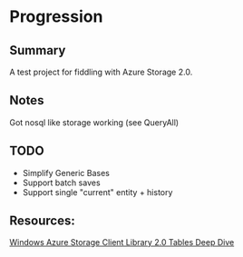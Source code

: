 Progression
======
## Summary
A test project for fiddling with Azure Storage 2.0.

## Notes
Got nosql like storage working (see QueryAll)

## TODO
* Simplify Generic Bases
* Support batch saves
* Support single "current" entity + history


## Resources:
[Windows Azure Storage Client Library 2.0 Tables Deep Dive]

[Windows Azure Storage Client Library 2.0 Tables Deep Dive]:http://blogs.msdn.com/b/windowsazurestorage/archive/2012/11/06/windows-azure-storage-client-library-2-0-tables-deep-dive.aspx